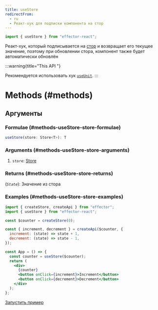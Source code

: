 ```yaml
---
title: useStore
redirectFrom:
  - ru
  - Реакт-хук для подписки компонента на стор
---
```


```ts
import { useStore } from "effector-react";
```

Реакт-хук, который подписывается на [стор](/ru/api/effector/Store) и возвращает его текущее значение, поэтому при обновлении стора, компонент также будет автоматически обновлён

:::warning{title="This API "}

Рекомендуется использовать хук [`useUnit`](/ru/api/effector-react/useUnit).
:::

# Methods (#methods)

## **Аргументы**

### Formulae (#methods-useStore-store-formulae)

```ts
useStore(store: Store<T>): T
```

### Arguments (#methods-useStore-store-arguments)

1. `store`: [Store](/ru/api/effector/Store)

### Returns (#methods-useStore-store-returns)

(_`State`_): Значение из стора

### Examples (#methods-useStore-store-examples)

```jsx
import { createStore, createApi } from "effector";
import { useStore } from "effector-react";

const $counter = createStore(0);

const { increment, decrement } = createApi($counter, {
  increment: (state) => state + 1,
  decrement: (state) => state - 1,
});

const App = () => {
  const counter = useStore($counter);
  return (
    <div>
      {counter}
      <button onClick={increment}>Increment</button>
      <button onClick={decrement}>Decrement</button>
    </div>
  );
};
```

[Запустить пример](https://share.effector.dev/DHzp3z4r)
